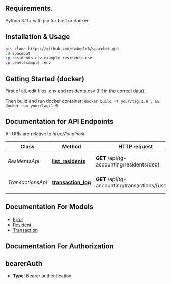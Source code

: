 ## Requirements.

Python 3.11+ with pip for host or docker

## Installation & Usage

```sh
git clone https://github.com/dv4mp1r3/spacebot.git
cd spacebot
cp residents.csv.example residents.csv
cp .env.example .env
```

## Getting Started (docker)

First of all, edit files .env and residents.csv (fill in the correct data).

Then build and run docker container: ```docker build -t your/tag:1.0 . && docker run your/tag:1.0```

## Documentation for API Endpoints

All URIs are relative to *http://localhost*

Class | Method | HTTP request | Description
------------ | ------------- | ------------- | -------------
*ResidentsApi* | [**list_residents**](docs/ResidentsApi.md#list_residents) | **GET** /api/tg-accounting/residents/debt | Get residents list
*TransactionsApi* | [**transaction_log**](docs/TransactionsApi.md#transaction_log) | **GET** /api/tg-accounting/transactions/{userId} | Transaction log for resident


## Documentation For Models

 - [Error](docs/Error.md)
 - [Resident](docs/Resident.md)
 - [Transaction](docs/Transaction.md)


## Documentation For Authorization

## bearerAuth

- **Type**: Bearer authentication

